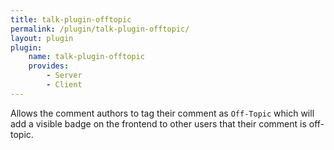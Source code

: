 ```yaml
---
title: talk-plugin-offtopic
permalink: /plugin/talk-plugin-offtopic/
layout: plugin
plugin:
    name: talk-plugin-offtopic
    provides:
        - Server
        - Client
---
```


Allows the comment authors to tag their comment as `Off-Topic` which will add a
visible badge on the frontend to other users that their comment is off-topic.

